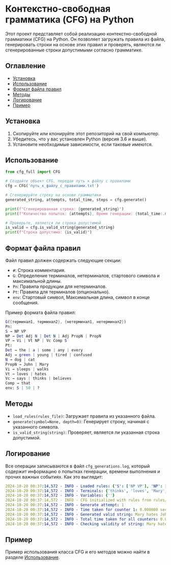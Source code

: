 # Контекстно-свободная грамматика (CFG) на Python

Этот проект представляет собой реализацию контекстно-свободной грамматики (CFG) на Python. Он позволяет загружать правила из файла, генерировать строки на основе этих правил и проверять, являются ли сгенерированные строки допустимыми согласно грамматике.

## Оглавление

- [Установка](#установка)
- [Использование](#использование)
- [Формат файла правил](#формат-файла-правил)
- [Методы](#методы)
- [Логирование](#логирование)
- [Пример](#пример)

## Установка

1. Скопируйте или клонируйте этот репозиторий на свой компьютер.
2. Убедитесь, что у вас установлен Python (версия 3.6 и выше).
3. Установите необходимые зависимости, если таковые имеются.

## Использование

```python
from cfg_full import CFG

# Создайте объект CFG, передав путь к файлу с правилами
cfg = CFG('путь_к_файлу_с_правилами.txt')

# Сгенерируйте строку на основе грамматики
generated_string, attempts, total_time, steps = cfg.generate()

print(f"Сгенерированная строка: {generated_string}")
print(f"Количество попыток: {attempts}, Время генерации: {total_time:.6f} секунд, Шаги генерации: {steps}")

# Проверьте, является ли строка допустимой
is_valid = cfg.is_valid_string(generated_string)
print(f"Строка допустима: {is_valid}")
```

## Формат файла правил

Файл правил должен содержать следующие секции:

- `#`: Строка комментария.
- `G`: Определение терминалов, нетерминалов, стартового символа и максимальной длины.
- `Pn`: Правила продукции для нетерминалов.
- `Pt`: Правила для терминалов (опционально).
- `env`: Стартовый символ, Максимальная длина, символ в конце сообщения.

Пример формата файла правил:

```mathematica
G({терминал1, терминал2}, {нетерминал1, нетерминал2})
Pn:
S → NP VP
NP → Det Adj N | Det N | Adj PropN | PropN
VP → Vi | Vt NP | Vc Comp S
Pt:
Det → the | a | some | any | every
Adj → green | young | tired | confused
N → dog | cat
PropN → John | Mary
Vi → sleeps | walks
Vt → loves | hates
Vc → says | thinks | believes
Comp → that
env: S | 50 | ?
```

## Методы

- `load_rules(rules_file)`: Загружает правила из указанного файла.
- `generate(symbol=None, depth=0)`: Генерирует строку, начиная с указанного символа.
- `is_valid_string(string)`: Проверяет, является ли указанная строка допустимой.

## Логирование

Все операции записываются в файл `cfg_generations.log`, который содержит информацию о попытках генерации, времени выполнения и прочих важных событиях.
Как это выглядит:
```yaml
2024-10-20 00:37:14,572 - INFO - Loaded rules: {'S': ['NP VP'], 'NP': ['Det Adj N', 'Det N', 'Adj PropN', 'PropN'], 'VP': ['Vi', 'Vt NP', 'Vc Comp S'], 'Det': ['the', 'a', 'some', 'any', 'every'], 'Adj': ['green', 'young', 'tired', 'confused'], 'N': ['dog', 'cat'], 'PropN': ['John', 'Mary'], 'Vi': ['sleeps', 'walks'], 'Vt': ['loves', 'hates'], 'Vc': ['says', 'thinks', 'believes'], 'Comp': ['that']}
2024-10-20 00:37:14,572 - INFO - Terminals: {'thinks', 'loves', 'Mary', 'the', 'every', 'cat', 'some', 'John', 'walks', 'says', 'tired', 'green', 'young', 'a', 'believes', 'sleeps', 'confused', 'hates', 'that', 'any', 'dog'}
2024-10-20 00:37:14,572 - INFO - Variables: {''}
2024-10-20 00:37:14,572 - INFO - CFG initialized with rules from rules/with_G_Pt.txt
2024-10-20 00:37:14,572 - INFO - Generate attempt: 1
2024-10-20 00:37:14,572 - INFO - Time taken for counter 1: 0.000000 seconds, Steps: 10
2024-10-20 00:37:14,572 - INFO - Generated valid string: Mary hates John
2024-10-20 00:37:14,572 - INFO - Total time taken for all counters: 0.000000 seconds
2024-10-20 00:37:14,572 - INFO - Checking validity of string: Mary hates John. - True
```

## Пример

Пример использования класса CFG и его методов можно найти в разделе [Использование](#использование).
